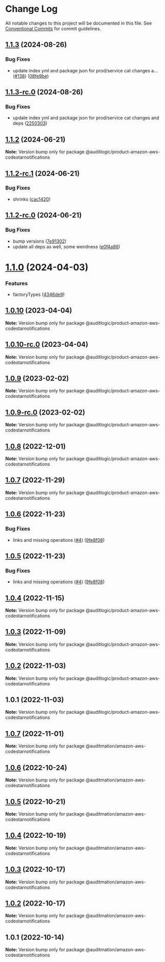 # Change Log

All notable changes to this project will be documented in this file.
See [Conventional Commits](https://conventionalcommits.org) for commit guidelines.

## [1.1.3](https://github.com/auditlogic/product/compare/@auditlogic/product-amazon-aws-codestarnotifications@1.1.2...@auditlogic/product-amazon-aws-codestarnotifications@1.1.3) (2024-08-26)


### Bug Fixes

* update index yml and package json for prod/service cat changes a… ([#138](https://github.com/auditlogic/product/issues/138)) ([08fe9be](https://github.com/auditlogic/product/commit/08fe9beb1c8457462a19bc69caa02e6212d97e1a))





## [1.1.3-rc.0](https://github.com/auditlogic/product/compare/@auditlogic/product-amazon-aws-codestarnotifications@1.1.2...@auditlogic/product-amazon-aws-codestarnotifications@1.1.3-rc.0) (2024-08-26)


### Bug Fixes

* update index yml and package json for prod/service cat changes and deps ([2250303](https://github.com/auditlogic/product/commit/225030363a363608240135b7ebed386b28f01e4b))





## [1.1.2](https://github.com/auditlogic/product/compare/@auditlogic/product-amazon-aws-codestarnotifications@1.1.2-rc.1...@auditlogic/product-amazon-aws-codestarnotifications@1.1.2) (2024-06-21)

**Note:** Version bump only for package @auditlogic/product-amazon-aws-codestarnotifications





## [1.1.2-rc.1](https://github.com/auditlogic/product/compare/@auditlogic/product-amazon-aws-codestarnotifications@1.1.2-rc.0...@auditlogic/product-amazon-aws-codestarnotifications@1.1.2-rc.1) (2024-06-21)


### Bug Fixes

* shrinks ([cac1420](https://github.com/auditlogic/product/commit/cac14200fefcd8183ab69fe89a47bd3f70f563e9))





## [1.1.2-rc.0](https://github.com/auditlogic/product/compare/@auditlogic/product-amazon-aws-codestarnotifications@1.1.0...@auditlogic/product-amazon-aws-codestarnotifications@1.1.2-rc.0) (2024-06-21)


### Bug Fixes

* bump versions ([7e91302](https://github.com/auditlogic/product/commit/7e913023b8b312150ed7762c32fbbe616be71de5))
* update all deps as well, some weirdness ([e0f4a86](https://github.com/auditlogic/product/commit/e0f4a864714e2d3de6bbf3da014d5312fe53be2f))





# [1.1.0](https://github.com/auditlogic/product/compare/@auditlogic/product-amazon-aws-codestarnotifications@1.0.10...@auditlogic/product-amazon-aws-codestarnotifications@1.1.0) (2024-04-03)


### Features

* factoryTypes ([4346de9](https://github.com/auditlogic/product/commit/4346de92693aee892fccf725338ffc7b80ab182b))





## [1.0.10](https://github.com/auditlogic/product/compare/@auditlogic/product-amazon-aws-codestarnotifications@1.0.9...@auditlogic/product-amazon-aws-codestarnotifications@1.0.10) (2023-04-04)

**Note:** Version bump only for package @auditlogic/product-amazon-aws-codestarnotifications





## [1.0.10-rc.0](https://github.com/auditlogic/product/compare/@auditlogic/product-amazon-aws-codestarnotifications@1.0.9...@auditlogic/product-amazon-aws-codestarnotifications@1.0.10-rc.0) (2023-04-04)

**Note:** Version bump only for package @auditlogic/product-amazon-aws-codestarnotifications





## [1.0.9](https://github.com/auditlogic/product/compare/@auditlogic/product-amazon-aws-codestarnotifications@1.0.8...@auditlogic/product-amazon-aws-codestarnotifications@1.0.9) (2023-02-02)

**Note:** Version bump only for package @auditlogic/product-amazon-aws-codestarnotifications





## [1.0.9-rc.0](https://github.com/auditlogic/product/compare/@auditlogic/product-amazon-aws-codestarnotifications@1.0.8...@auditlogic/product-amazon-aws-codestarnotifications@1.0.9-rc.0) (2023-02-02)

**Note:** Version bump only for package @auditlogic/product-amazon-aws-codestarnotifications





## [1.0.8](https://github.com/auditlogic/product/compare/@auditlogic/product-amazon-aws-codestarnotifications@1.0.7...@auditlogic/product-amazon-aws-codestarnotifications@1.0.8) (2022-12-01)

**Note:** Version bump only for package @auditlogic/product-amazon-aws-codestarnotifications





## [1.0.7](https://github.com/auditlogic/product/compare/@auditlogic/product-amazon-aws-codestarnotifications@1.0.6...@auditlogic/product-amazon-aws-codestarnotifications@1.0.7) (2022-11-29)

**Note:** Version bump only for package @auditlogic/product-amazon-aws-codestarnotifications





## [1.0.6](https://github.com/auditlogic/product/compare/@auditlogic/product-amazon-aws-codestarnotifications@1.0.4...@auditlogic/product-amazon-aws-codestarnotifications@1.0.6) (2022-11-23)


### Bug Fixes

* links and missing operations ([#4](https://github.com/auditlogic/product/issues/4)) ([9fe8f08](https://github.com/auditlogic/product/commit/9fe8f08fe7c57fdb79f991ac35bd6ac2e7dcad38))





## [1.0.5](https://github.com/auditlogic/product/compare/@auditlogic/product-amazon-aws-codestarnotifications@1.0.4...@auditlogic/product-amazon-aws-codestarnotifications@1.0.5) (2022-11-23)


### Bug Fixes

* links and missing operations ([#4](https://github.com/auditlogic/product/issues/4)) ([9fe8f08](https://github.com/auditlogic/product/commit/9fe8f08fe7c57fdb79f991ac35bd6ac2e7dcad38))





## [1.0.4](https://github.com/auditlogic/product/compare/@auditlogic/product-amazon-aws-codestarnotifications@1.0.3...@auditlogic/product-amazon-aws-codestarnotifications@1.0.4) (2022-11-15)

**Note:** Version bump only for package @auditlogic/product-amazon-aws-codestarnotifications





## [1.0.3](https://github.com/auditlogic/product/compare/@auditlogic/product-amazon-aws-codestarnotifications@1.0.2...@auditlogic/product-amazon-aws-codestarnotifications@1.0.3) (2022-11-09)

**Note:** Version bump only for package @auditlogic/product-amazon-aws-codestarnotifications





## [1.0.2](https://github.com/auditlogic/product/compare/@auditlogic/product-amazon-aws-codestarnotifications@1.0.1...@auditlogic/product-amazon-aws-codestarnotifications@1.0.2) (2022-11-03)

**Note:** Version bump only for package @auditlogic/product-amazon-aws-codestarnotifications





## 1.0.1 (2022-11-03)

**Note:** Version bump only for package @auditlogic/product-amazon-aws-codestarnotifications





## [1.0.7](https://github.com/auditmation/store-content/compare/@auditmation/amazon-aws-codestarnotifications@1.0.6...@auditmation/amazon-aws-codestarnotifications@1.0.7) (2022-11-01)

**Note:** Version bump only for package @auditmation/amazon-aws-codestarnotifications





## [1.0.6](https://github.com/auditmation/store-content/compare/@auditmation/amazon-aws-codestarnotifications@1.0.5...@auditmation/amazon-aws-codestarnotifications@1.0.6) (2022-10-24)

**Note:** Version bump only for package @auditmation/amazon-aws-codestarnotifications





## [1.0.5](https://github.com/auditmation/store-content/compare/@auditmation/amazon-aws-codestarnotifications@1.0.4...@auditmation/amazon-aws-codestarnotifications@1.0.5) (2022-10-21)

**Note:** Version bump only for package @auditmation/amazon-aws-codestarnotifications





## [1.0.4](https://github.com/auditmation/store-content/compare/@auditmation/amazon-aws-codestarnotifications@1.0.3...@auditmation/amazon-aws-codestarnotifications@1.0.4) (2022-10-19)

**Note:** Version bump only for package @auditmation/amazon-aws-codestarnotifications





## [1.0.3](https://github.com/auditmation/store-content/compare/@auditmation/amazon-aws-codestarnotifications@1.0.2...@auditmation/amazon-aws-codestarnotifications@1.0.3) (2022-10-17)

**Note:** Version bump only for package @auditmation/amazon-aws-codestarnotifications





## [1.0.2](https://github.com/auditmation/store-content/compare/@auditmation/amazon-aws-codestarnotifications@1.0.1...@auditmation/amazon-aws-codestarnotifications@1.0.2) (2022-10-17)

**Note:** Version bump only for package @auditmation/amazon-aws-codestarnotifications





## 1.0.1 (2022-10-14)

**Note:** Version bump only for package @auditmation/amazon-aws-codestarnotifications
